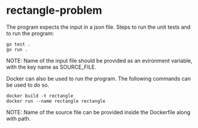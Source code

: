 # rectangle-problem

The program expects the input in a json file.
Steps to run the unit tests and to run the program:
```
go test .
go run .
```

NOTE: Name of the input file should be provided as an evironment variable, with the key name as SOURCE_FILE.

Docker can also be used to run the program. The following commands can be used to do so.
```
docker build -t rectangle
docker run --name rectangle rectangle
```

NOTE: Name of the source file can be provided inside the Dockerfile along with path.
